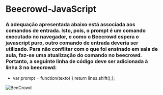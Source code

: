 # Beecrowd-JavaScript

### A adequação apresentada abaixo está associada aos comandos de entrada. Isto, pois, o prompt é um comando executado no navegador, e como o Beecrowd espera o javascript puro, outro comando de entrada deveria ser utilizado. Para não conflitar com o que foi ensinado em sala de aula, faz-se uma atualização do comando no beecrowd. Portanto, a seguinte linha de código deve ser adicionada à linha 3 no beecrowd:

* var prompt = function(texto) { return lines.shift();};

![BeeCrowd](https://user-images.githubusercontent.com/58401882/161648767-a34fd046-dd1b-4ec4-81e4-73d8d592c2bb.JPG)
